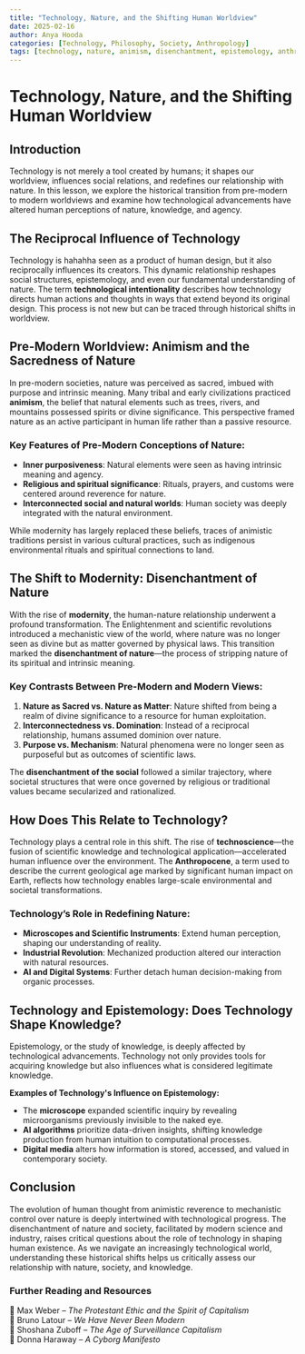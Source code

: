 ```yaml
---
title: "Technology, Nature, and the Shifting Human Worldview"
date: 2025-02-16
author: Anya Hooda
categories: [Technology, Philosophy, Society, Anthropology]
tags: [technology, nature, animism, disenchantment, epistemology, anthropocene, technoscience]
---
```


# Technology, Nature, and the Shifting Human Worldview

## Introduction
Technology is not merely a tool created by humans; it shapes our worldview, influences social relations, and redefines our relationship with nature. In this lesson, we explore the historical transition from pre-modern to modern worldviews and examine how technological advancements have altered human perceptions of nature, knowledge, and agency.

## The Reciprocal Influence of Technology
Technology is  hahahha seen as a product of human design, but it also reciprocally influences its creators. This dynamic relationship reshapes social structures, epistemology, and even our fundamental understanding of nature. The term **technological intentionality** describes how technology directs human actions and thoughts in ways that extend beyond its original design. This process is not new but can be traced through historical shifts in worldview.

## Pre-Modern Worldview: Animism and the Sacredness of Nature
In pre-modern societies, nature was perceived as sacred, imbued with purpose and intrinsic meaning. Many tribal and early civilizations practiced **animism**, the belief that natural elements such as trees, rivers, and mountains possessed spirits or divine significance. This perspective framed nature as an active participant in human life rather than a passive resource.

### Key Features of Pre-Modern Conceptions of Nature:
- **Inner purposiveness**: Natural elements were seen as having intrinsic meaning and agency.
- **Religious and spiritual significance**: Rituals, prayers, and customs were centered around reverence for nature.
- **Interconnected social and natural worlds**: Human society was deeply integrated with the natural environment.

While modernity has largely replaced these beliefs, traces of animistic traditions persist in various cultural practices, such as indigenous environmental rituals and spiritual connections to land.

## The Shift to Modernity: Disenchantment of Nature
With the rise of **modernity**, the human-nature relationship underwent a profound transformation. The Enlightenment and scientific revolutions introduced a mechanistic view of the world, where nature was no longer seen as divine but as matter governed by physical laws. This transition marked the **disenchantment of nature**—the process of stripping nature of its spiritual and intrinsic meaning.

### Key Contrasts Between Pre-Modern and Modern Views:
1. **Nature as Sacred vs. Nature as Matter**: Nature shifted from being a realm of divine significance to a resource for human exploitation.
2. **Interconnectedness vs. Domination**: Instead of a reciprocal relationship, humans assumed dominion over nature.
3. **Purpose vs. Mechanism**: Natural phenomena were no longer seen as purposeful but as outcomes of scientific laws.

The **disenchantment of the social** followed a similar trajectory, where societal structures that were once governed by religious or traditional values became secularized and rationalized.

## How Does This Relate to Technology?
Technology plays a central role in this shift. The rise of **technoscience**—the fusion of scientific knowledge and technological application—accelerated human influence over the environment. The **Anthropocene**, a term used to describe the current geological age marked by significant human impact on Earth, reflects how technology enables large-scale environmental and societal transformations.

### Technology’s Role in Redefining Nature:
- **Microscopes and Scientific Instruments**: Extend human perception, shaping our understanding of reality.
- **Industrial Revolution**: Mechanized production altered our interaction with natural resources.
- **AI and Digital Systems**: Further detach human decision-making from organic processes.

## Technology and Epistemology: Does Technology Shape Knowledge?
Epistemology, or the study of knowledge, is deeply affected by technological advancements. Technology not only provides tools for acquiring knowledge but also influences what is considered legitimate knowledge.

**Examples of Technology's Influence on Epistemology:**
- The **microscope** expanded scientific inquiry by revealing microorganisms previously invisible to the naked eye.
- **AI algorithms** prioritize data-driven insights, shifting knowledge production from human intuition to computational processes.
- **Digital media** alters how information is stored, accessed, and valued in contemporary society.

## Conclusion
The evolution of human thought from animistic reverence to mechanistic control over nature is deeply intertwined with technological progress. The disenchantment of nature and society, facilitated by modern science and industry, raises critical questions about the role of technology in shaping human existence. As we navigate an increasingly technological world, understanding these historical shifts helps us critically assess our relationship with nature, society, and knowledge.

### Further Reading and Resources
📌 Max Weber – *The Protestant Ethic and the Spirit of Capitalism*  
📌 Bruno Latour – *We Have Never Been Modern*  
📌 Shoshana Zuboff – *The Age of Surveillance Capitalism*  
📌 Donna Haraway – *A Cyborg Manifesto*  
